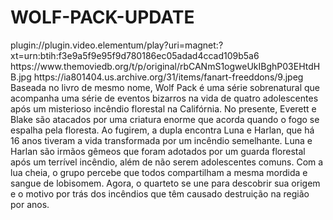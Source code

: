 # WOLF-PACK-UPDATE



<item>
<title>[COLOR silver][B] WOLF PACK 1º TEMPORADA  [/COLOR][/B][COLOR yellow]  FULL HD  [B][/COLOR][/B]</title>
<link>plugin://plugin.video.elementum/play?uri=magnet:?xt=urn:btih:f3e9a5f9e95f9d780186ec05adad4ccad109b5a6</link>
<thumbnail>https://www.themoviedb.org/t/p/original/rbCANmS1ogweUkIBghP03EHtdHB.jpg</thumbnail>
<fanart>https://ia801404.us.archive.org/31/items/fanart-freeddons/9.jpeg</fanart>
<info> Baseada no livro de mesmo nome, Wolf Pack é uma série sobrenatural que acompanha uma série de eventos bizarros na vida de quatro adolescentes após um misterioso incêndio florestal na Califórnia. No presente, Everett e Blake são atacados por uma criatura enorme que acorda quando o fogo se espalha pela floresta. Ao fugirem, a dupla encontra Luna e Harlan, que há 16 anos tiveram a vida transformada por um incêndio semelhante. Luna e Harlan são irmãos gêmeos que foram adotados por um guarda florestal após um terrível incêndio, além de não serem adolescentes comuns. Com a lua cheia, o grupo percebe que todos compartilham a mesma mordida e sangue de lobisomem. Agora, o quarteto se une para descobrir sua origem e o motivo por trás dos incêndios que têm causado destruição na região por anos.</info>
</item> 
